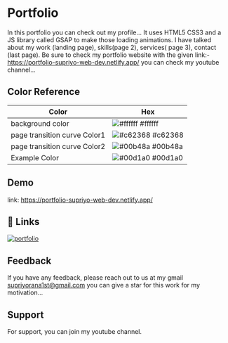 # Portfolio

In this portfolio you can check out my profile... It uses HTML5 CSS3 and a JS library called GSAP to make those loading animations. I have talked about my work (landing page), skills(page 2), services( page 3), contact (last page). Be sure to check my portfolio website with the given link:-  
https://portfolio-supriyo-web-dev.netlify.app/      you can check my youtube channel... 

## Color Reference

| Color             | Hex                                                                |
| ----------------- | ------------------------------------------------------------------ |
| background color | ![#ffffff](https://via.placeholder.com/10/ffffff?text=+) #ffffff |
| page transition curve Color1 | ![#c62368](https://via.placeholder.com/10/c62368?text=+) #c62368 |
|page transition curve Color2 | ![#00b48a](https://via.placeholder.com/10/00b48a?text=+) #00b48a |
| Example Color | ![#00d1a0](https://via.placeholder.com/10/00b48a?text=+) #00d1a0 |


## Demo

link: 
https://portfolio-supriyo-web-dev.netlify.app/



## 🔗 Links
[![portfolio](https://img.shields.io/badge/my_github_portfolio-000?style=for-the-badge&logo=ko-fi&logoColor=white)]()


## Feedback

If you have any feedback, please reach out to us at my gmail supriyorana1st@gmail.com
you can give a star for this work for my motivation...


## Support

For support, you can join my youtube channel.

